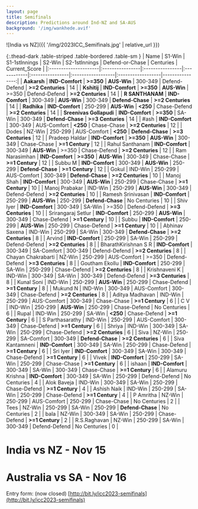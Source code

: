 ```yaml
---
layout: page
title: Semifinals
description: Predictions around Ind-NZ and SA-AUS
background: '/img/wankhede.avif'
---
```


![India vs NZ]({{ '/img/2023ICC_Semifinals.jpg' | relative_url }})

{:.thead-dark .table-striped .table-bordered .table-sm }
| Name                 | S1-Win          | S1-1stInnings   | S2-Win      | S2-1stInnings   | Defend-or-Chase   | Centuries         |   Current_Score |
|:---------------------|:----------------|:----------------|:------------|:----------------|:------------------|:------------------|----------------:|
| **Aakarsh**              | **IND-Comfort** | **>=350**       | **AUS-Win** | 300-349         | Defend-Defend     | **>=2 Centuries** |              14 |
| **Kshitij**              | **IND-Comfort** | **>=350**       | **AUS-Win** | >=350           | Defend-Defend     | **>=2 Centuries** |              14 |
| **R SANTHANAM**          | **IND-Comfort** | 300-349         | **AUS-Win** | 300-349         | **Defend-Chase**  | **>=2 Centuries** |              14 |
| **Radhika**              | **IND-Comfort** | 250-299         | **AUS-Win** | **<250**        | Chase-Defend      | **>=2 Centuries** |              14 |
| **Sreenivas Gollapudi**  | **IND-Comfort** | **>=350**       | SA-Win      | 300-349         | **Defend-Chase**  | **>=3 Centuries** |              14 |
| #ash                 | **IND-Comfort** | 300-349         | AUS-Comfort | **<250**        | Chase-Chase       | **>=2 Centuries** |              12 |
| Dodes                | NZ-Win          | 250-299         | AUS-Comfort | **<250**        | **Defend-Chase**  | **>=3 Centuries** |              12 |
| Pradeep Haldar       | **IND-Comfort** | **>=350**       | **AUS-Win** | 300-349         | Chase-Chase       | **>=1 Century**   |              12 |
| Rahul Santhanam      | **IND-Comfort** | 300-349         | **AUS-Win** | >=350           | Chase-Defend      | **>=2 Centuries** |              12 |
| Ram Narasimhan       | **IND-Comfort** | **>=350**       | **AUS-Win** | 300-349         | Chase-Chase       | **>=1 Century**   |              12 |
| Subbu M              | **IND-Comfort** | 300-349         | **AUS-Win** | 250-299         | **Defend-Chase**  | **>=1 Century**   |              12 |
| Gokul                | IND-Win         | 250-299         | AUS-Comfort | 300-349         | **Defend-Chase**  | **>=2 Centuries** |              10 |
| Manoj  Shah          | **IND-Comfort** | 300-349         | **AUS-Win** | 250-299         | Chase-Chase       | **>=1 Century**   |              10 |
| Manoj Prabakar       | IND-Win         | 250-299         | **AUS-Win** | 300-349         | Defend-Defend     | **>=2 Centuries** |              10 |
| Ramesh Srinivasan    | **IND-Comfort** | 250-299         | **AUS-Win** | 250-299         | **Defend-Chase**  | No Centuries      |              10 |
| Shiv Iyer            | **IND-Comfort** | 300-349         | SA-Win      | >=350           | Defend-Defend     | **>=3 Centuries** |              10 |
| Srirangaraj Setlur   | **IND-Comfort** | 250-299         | **AUS-Win** | 300-349         | Chase-Defend      | **>=1 Century**   |              10 |
| Subbu                | **IND-Comfort** | 250-299         | **AUS-Win** | 250-299         | Chase-Defend      | **>=1 Century**   |              10 |
| Abhinav Saxena       | IND-Win         | 250-299         | SA-Win      | 300-349         | **Defend-Chase**  | **>=2 Centuries** |               8 |
| Arvind               | **IND-Comfort** | 250-299         | SA-Win      | 250-299         | Defend-Defend     | **>=2 Centuries** |               8 |
| BharathKirishnan S R | **IND-Comfort** | 300-349         | SA-Comfort  | 300-349         | Defend-Defend     | **>=2 Centuries** |               8 |
| Chayan Chakrabarti   | NZ-Win          | 250-299         | AUS-Comfort | >=350           | Defend-Defend     | **>=3 Centuries** |               8 |
| Goutham Ekollu       | **IND-Comfort** | 250-299         | SA-Win      | 250-299         | Chase-Defend      | **>=2 Centuries** |               8 |
| Krishnaveni K        | IND-Win         | 300-349         | SA-Win      | 300-349         | Defend-Defend     | **>=3 Centuries** |               8 |
| Kunal Soni           | IND-Win         | 250-299         | **AUS-Win** | 250-299         | Chase-Defend      | **>=1 Century**   |               8 |
| Mukund N             | IND-Win         | 300-349         | AUS-Comfort | 300-349         | Chase-Defend      | **>=2 Centuries** |               8 |
| Aditya Madhavan      | IND-Win         | 250-299         | AUS-Comfort | 300-349         | Chase-Chase       | **>=1 Century**   |               6 |
| C V                  | IND-Win         | 250-299         | **AUS-Win** | 250-299         | Chase-Defend      | No Centuries      |               6 |
| Rupal                | IND-Win         | 250-299         | SA-Win      | **<250**        | Chase-Defend      | **>=1 Century**   |               6 |
| S Parthasarathy      | IND-Win         | 250-299         | AUS-Comfort | 300-349         | Chase-Defend      | **>=1 Century**   |               6 |
| Shriya               | IND-Win         | 300-349         | SA-Win      | 250-299         | Chase-Defend      | **>=2 Centuries** |               6 |
| Siva                 | NZ-Win          | 250-299         | SA-Comfort  | 300-349         | **Defend-Chase**  | **>=2 Centuries** |               6 |
| Siva Kantamneni      | **IND-Comfort** | 300-349         | SA-Win      | 250-299         | Chase-Defend      | **>=1 Century**   |               6 |
| Sri Iyer             | **IND-Comfort** | 300-349         | SA-Win      | 300-349         | Chase-Defend      | **>=1 Century**   |               6 |
| Vivek                | **IND-Comfort** | 250-299         | SA-Win      | 250-299         | Chase-Chase       | **>=1 Century**   |               6 |
| ishaan               | **IND-Comfort** | 300-349         | SA-Win      | 300-349         | Chase-Chase       | **>=1 Century**   |               6 |
| Alamuru Krishna      | **IND-Comfort** | 300-349         | SA-Win      | 250-299         | Defend-Defend     | No Centuries      |               4 |
| Alok Baveja          | IND-Win         | 300-349         | SA-Win      | 250-299         | Chase-Defend      | **>=1 Century**   |               4 |
| Ashish Naik          | IND-Win         | 250-299         | SA-Win      | 250-299         | Chase-Defend      | **>=1 Century**   |               4 |
| P Amritha            | NZ-Win          | 250-299         | AUS-Comfort | 250-299         | Chase-Chase       | No Centuries      |               2 |
| Tees                 | NZ-Win          | 250-299         | SA-Win      | 250-299         | **Defend-Chase**  | No Centuries      |               2 |
| bala                 | NZ-Win          | 300-349         | SA-Win      | 250-299         | Chase-Defend      | **>=1 Century**   |               2 |
| R.S.Raghavan         | NZ-Win          | 250-299         | SA-Win      | 300-349         | Defend-Defend     | No Centuries      |               0 |

# India vs NZ - Nov 15

# Australia vs SA - Nov 16

Entry form: (now closed)
[http://bit.ly/icc2023-semifinals](http://bit.ly/icc2023-semifinals)
